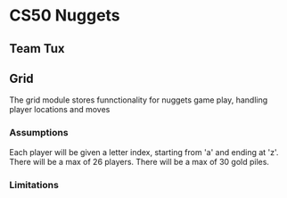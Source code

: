 # CS50 Nuggets
## Team Tux  
## Grid

The grid module stores funnctionality for nuggets game play, handling player locations and moves

### Assumptions

Each player will be given a letter index, starting from 'a' and ending at 'z'.
There will be a max of 26 players.
There will be a max of 30 gold piles.

### Limitations

